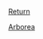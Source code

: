 [Return](World%20&%20Information/Pantheon%20Overview.md)

[Arborea](World%20&%20Information/Planes%20of%20Existence/Arborea.md)